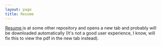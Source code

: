 ```yaml
---
layout: page
title: Resume
---
```


<a href="https://github.com/ovebepari/resume/raw/master/pdf/ove_cv.pdf" target="_blank">Resume <i class="fas fa-external-link-alt"></i></a> is at some other repository and opens a new tab and probably will be downloaded automatically (It's not a good user experience, I know, will fix this to view the pdf in the new tab instead).
